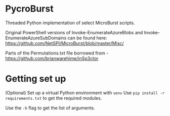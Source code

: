 # PycroBurst
Threaded Python implementation of select MicroBurst scripts.

Original PowerShell versions of Invoke-EnumerateAzureBlobs and Invoke-EnumerateAzureSubDomains can be found here: https://github.com/NetSPI/MicroBurst/blob/master/Misc/

Parts of the Permutations.txt file borrowed from - https://github.com/brianwarehime/inSp3ctor



# Getting set up
(Optional) Set up a virtual Python environment with `venv`
Use `pip install -r requirements.txt` to get the required modules.

Use the `-h` flag to get the list of arguments.
